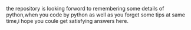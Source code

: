 the repository is looking forword to remembering some details of python,when you code by python as well as you forget some tips at same time,i hope you coule get satisfying answers here.
